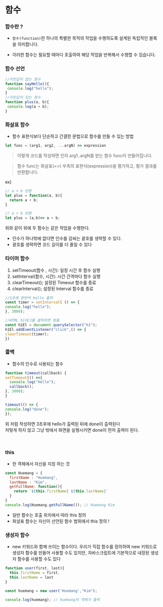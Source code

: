 # 함수

### 함수란 ?
- `함수(function)`란 하나의 특별한 목적의 작업을 수행하도록 설계된 독립적인 블록을 의미합니다.

- 이러한 함수는 필요할 때마다 호출하여 해당 작업을 반복해서 수행할 수 있습니다.

### 함수 선언

 ```js
 //리턴값이 없는 함수
 function sayHello(){
  console.log("hello");
 }
//리턴값이 있는 함수
 function plus(a, b){
  console.log(a + b);
 }
 ```

 ### 화살표 함수
 - 함수 표현식보다 단순하고 간결한 문법으로 함수를 만들 수 있는 방법
  
  ```js
  let func = (arg1, arg2, ...argN) => expression
  ```
  >이렇게 코드를 작성하면 인자 arg1..argN를 받는 함수 func이 만들어집니다. 

  >함수 func는 화살표(=>) 우측의 표현식(expression)을 평가하고, 평가 결과를 반환합니다.

  ex)
  ```js
  // a + b 반환
  let plus = function(a, b){
    return a + b;
  }

  // a + b 반환
  let plus = (a,b)=> a + b;
  ```

  위와 같이 위에 두 함수는 같은 작업을 수행한다.  
  - 인수가 하나밖에 없다면 인수를 감싸는 괄호를 생략할 수 있다.
  -  괄호를 생략하면 코드 길이를 더 줄일 수 있다

  ### 타이머 함수
  1. setTimeout(함수 , 시간): 일정 시간 후 함수 실행
  2. setInterval(함수, 시간): 시간 간격마다 함수 실행
  3. clearTimeout(); 설정된 Timeout 함수를 종료
  4. clearInterval(); 설정된 Interval 함수를 종료

  ```js
  //3초에 한번씩 hello 출력
  const timer = setInterval( () => {
  console.log("hello");
}, 3000);

  //HTML h1태그를 클릭하면 멈춤
  const h1El = document.querySelector("h1");
  h1El.addEventListener("click",() => {
  clearTimeout(timer);
})

  ```

  ### 콜백
  - 함수의 인수로 사용되는 함수

  ```js
  function timeout(callback) {
  setTimeout(() =>{
    console.log("Hello");
    callback();
  }, 3000);
}

timeout(() => {
  console.log("done");
});
  ```

  위 처럼 작성하면 3초후에 hello가 출력된 뒤에 done이 출력된다  
  저렇게 하지 않고 그냥 밖에서 화면을 실행시키면 done이 먼저 출력이 된다.

<br>

  ### this
  - 한 객체에서 자신을 지칭 하는 것

  ```js
  const Huemang = {
    firstName : "Huemang",
    lastName : "Kim",
    getFullName: function(){
      return `${this.firstName} ${this.lastName}`
    }
  }
  console.log(Huemang.getFullName()); // Huemang Kim
  ```

  - 일반 함수는 호출 위치에서 따라 this 정의
  - 화살표 함수는 자신이 선언된 함수 범위에서 this 정의 !
  

### 생성자 함수
-  new 키워드와 함께 쓰이는 함수이다. 우리가 직접 함수를 정의하여 new 키워드로 생성자 함수를 만들어 사용할 수도 있지만, 자바스크립트에 기본적으로 내장된 생성자 함수를 사용할 수도 있다
```js
function user(first, last){
  this.firstName = first,
  this.lastName = last
}

const huemang = new user('Huemang',"Kim");

console.log(huemang); // huemang의 객체가 출력
```
